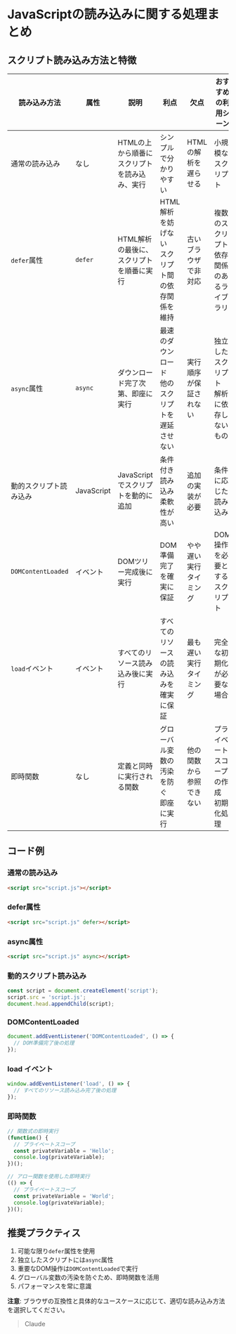 # JavaScriptの読み込みに関する処理まとめ

## スクリプト読み込み方法と特徴

| 読み込み方法 | 属性 | 説明 | 利点 | 欠点 | おすすめの利用シーン |
|--------------|------|------|------|------|----------------------|
| 通常の読み込み | なし | HTMLの上から順番にスクリプトを読み込み、実行 | シンプルで分かりやすい | HTMLの解析を遅らせる | 小規模なスクリプト |
| `defer`属性 | `defer` | HTML解析の最後に、スクリプトを順番に実行 | HTML解析を妨げない<br>スクリプト間の依存関係を維持 | 古いブラウザで非対応 | 複数のスクリプト<br>依存関係のあるライブラリ |
| `async`属性 | `async` | ダウンロード完了次第、即座に実行 | 最速のダウンロード<br>他のスクリプトを遅延させない | 実行順序が保証されない | 独立したスクリプト<br>解析に依存しないもの |
| 動的スクリプト読み込み | JavaScript | JavaScriptでスクリプトを動的に追加 | 条件付き読み込み<br>柔軟性が高い | 追加の実装が必要 | 条件に応じた読み込み |
| `DOMContentLoaded` | イベント | DOMツリー完成後に実行 | DOM準備完了を確実に保証 | やや遅い実行タイミング | DOM操作を必要とするスクリプト |
| `load`イベント | イベント | すべてのリソース読み込み後に実行 | すべてのリソースの読み込みを確実に保証 | 最も遅い実行タイミング | 完全な初期化が必要な場合 |
| 即時関数 | なし | 定義と同時に実行される関数 | グローバル変数の汚染を防ぐ<br>即座に実行 | 他の関数から参照できない | プライベートスコープの作成<br>初期化処理 |

## コード例

### 通常の読み込み
```html
<script src="script.js"></script>
```

### defer属性
```html
<script src="script.js" defer></script>
```

### async属性
```html
<script src="script.js" async></script>
```

### 動的スクリプト読み込み
```javascript
const script = document.createElement('script');
script.src = 'script.js';
document.head.appendChild(script);
```

### DOMContentLoaded
```javascript
document.addEventListener('DOMContentLoaded', () => {
  // DOM準備完了後の処理
});
```

### load イベント
```javascript
window.addEventListener('load', () => {
  // すべてのリソース読み込み完了後の処理
});
```

### 即時関数
```javascript
// 関数式の即時実行
(function() {
  // プライベートスコープ
  const privateVariable = 'Hello';
  console.log(privateVariable);
})();

// アロー関数を使用した即時実行
(() => {
  // プライベートスコープ
  const privateVariable = 'World';
  console.log(privateVariable);
})();
```

## 推奨プラクティス
1. 可能な限り`defer`属性を使用
2. 独立したスクリプトには`async`属性
3. 重要なDOM操作は`DOMContentLoaded`で実行
4. グローバル変数の汚染を防ぐため、即時関数を活用
5. パフォーマンスを常に意識

**注意**: ブラウザの互換性と具体的なユースケースに応じて、適切な読み込み方法を選択してください。

> Claude
